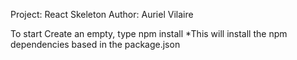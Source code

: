 Project: React Skeleton
Author: Auriel Vilaire

To start
Create an empty, type
npm install
*This will install the npm dependencies based in the package.json
